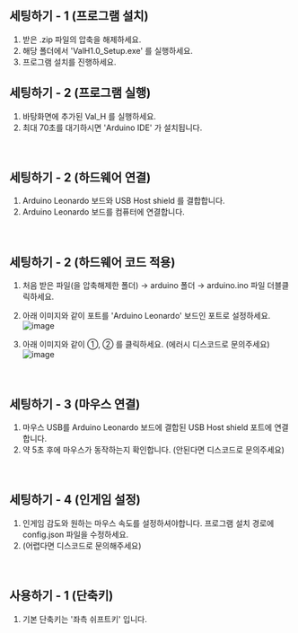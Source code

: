 ## 세팅하기 - 1 (프로그램 설치)
1. 받은 .zip 파일의 압축을 해제하세요.
2. 해당 폴더에서 'ValH1.0_Setup.exe' 를 실행하세요.
3. 프로그램 설치를 진행하세요.

 


 

## 세팅하기 - 2 (프로그램 실행)
1. 바탕화면에 추가된 Val_H 를 실행하세요.
2. 최대 70초를 대기하시면 'Arduino IDE' 가 설치됩니다.

 

　


## 세팅하기 - 2 (하드웨어 연결)
1. Arduino Leonardo 보드와 USB Host shield 를 결합합니다.
2. Arduino Leonardo 보드를 컴퓨터에 연결합니다.
 
 

　

## 세팅하기 - 2 (하드웨어 코드 적용)
1. 처음 받은 파일(을 압축해제한 폴더) → arduino 폴더 → arduino.ino 파일 더블클릭하세요.
2. 아래 이미지와 같이 포트를 'Arduino Leonardo' 보드인 포트로 설정하세요.
![image](https://github.com/kimkimkim77/7a1l-lnote/assets/167292814/2ab7fa7f-4042-4b9d-a93d-1c2137fe29c0)

 
3. 아래 이미지와 같이 ①, ② 를 클릭하세요. (에러시 디스코드로 문의주세요)
![image](https://github.com/kimkimkim77/7a1l-lnote/assets/167292814/56b995ab-d4d1-47af-8600-ee07390195cb)

 

　

## 세팅하기 - 3 (마우스 연결)
1. 마우스 USB를 Arduino Leonardo 보드에 결합된 USB Host shield 포트에 연결합니다.
2. 약 5초 후에 마우스가 동작하는지 확인합니다. (안된다면 디스코드로 문의주세요)

 

　

## 세팅하기 - 4 (인게임 설정)
1. 인게임 감도와 원하는 마우스 속도를 설정하셔야합니다. 프로그램 설치 경로에 config.json 파일을 수정하세요.
2. (어렵다면 디스코드로 문의해주세요)

 

　

## 사용하기 - 1 (단축키)
1. 기본 단축키는 '좌측 쉬프트키' 입니다.
